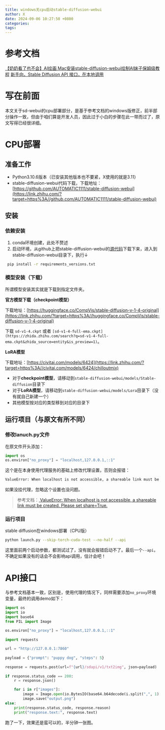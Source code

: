 ```yaml
---
title: windows无cpu启动stable-diffusion-webui
author: X
date: 2024-09-06 10:27:50 +0800
categories: 
tags:
---
```

# 参考文档
[【奶奶看了也不会】AI绘画 Mac安装stable-diffusion-webui绘制AI妹子保姆级教程](https://zhuanlan.zhihu.com/p/609620596)
[新手向，Stable Diffusion API 接口，在本地调用](https://blog.csdn.net/qq_36645932/article/details/130183786)

# 写在前面
本文关于sd-webui的cpu部署部分，是基于参考文档的windows版修正，前半部分操作一致，但由于咱们算是开发人员，因此过于小白的步骤在此一带而过了，原文写得已经很详细。

# CPU部署

## 准备工作

- Python3.10.6版本（已安装其他版本也不要紧，X使用的就是3.11）
- stable-diffusion-webui代码下载，下载地址：[https://github.com/AUTOMATIC1111/stable-diffusion-webui](https://link.zhihu.com/?target=https%3A//github.com/AUTOMATIC1111/stable-diffusion-webui)

## 安装

### 依赖安装

1. conda环境创建，此处不赘述
2. 启动环境，从github上把stable-diffusion-webui的[源代码](https://zhida.zhihu.com/search?q=%E6%BA%90%E4%BB%A3%E7%A0%81&zhida_source=entity&is_preview=1)下载下来，进入到stable-diffusion-webui目录下，执行↓
```bash
 pip install -r requirements_versions.txt
```

### 模型安装（下载）

所谓模型安装其实就是下载到指定文件夹。

**官方模型下载（checkpoint模型）**

下载地址：[https://huggingface.co/CompVis/stable-diffusion-v-1-4-original](https://link.zhihu.com/?target=https%3A//huggingface.co/CompVis/stable-diffusion-v-1-4-original)

下载 `sd-v1-4.ckpt` 或者 `[sd-v1-4-full-ema.ckpt](https://zhida.zhihu.com/search?q=sd-v1-4-full-ema.ckpt&zhida_source=entity&is_preview=1)`。

**LoRA模型**

下载地址：[https://civitai.com/models/6424](https://link.zhihu.com/?target=https%3A//civitai.com/models/6424/chilloutmix)

- 对于**checkpoint模型**，请移动到`stable-diffusion-webui/models/Stable-diffusion`⽬录下
- 对于**LoRA模型**，请移动到`stable-diffusion-webui/models/Lora`目录下（没有就自己新建一个）
- 其他模型按对应的类型移到对应的目录下

## 运行项目（与原文有所不同）

### **修改lanuch.py文件**

在原文件开头添加：
```python
import os
os.environ["no_proxy"] = "localhost,127.0.0.1,::1"
```

这个是在本身使用代理服务的基础上修改代理设置，否则会报错：
```bash
ValueError: When localhost is not accessible, a shareable link must be created. Please set share=True or check your proxy settings to allow access to localhost.
```

如果没挂代理，忽略这个设置也没问题。

>参考文档：[ ValueError: When localhost is not accessible, a shareable link must be created. Please set share=True.](https://github.com/chenfei-wu/TaskMatrix/issues/250)

### **运行项目**

stable diffusion在windows部署（CPU版）
```bash
python launch.py --skip-torch-cuda-test --no-half --api
```

这里面前两个启动参数，都测试过了，没有就会报错启动不了。最后一个`--api`，不确定如果没有的话会不会影响api调用，估计会吧！

# API接口

与参考文档基本一致，区别是，使用代理的情况下，同样需要添加`no_proxy`环境变量，最终的调用demo如下：

```python
import os
import io
import base64
from PIL import Image

os.environ["no_proxy"] = "localhost,127.0.0.1,::1"
  
import requests
  
url = "http://127.0.0.1:7860"
  
payload = {"prompt": "puppy dog", "steps": 5}
  
response = requests.post(url=f"{url}/sdapi/v1/txt2img", json=payload)
  
if response.status_code == 200:
    r = response.json()

    for i in r["images"]:
        image = Image.open(io.BytesIO(base64.b64decode(i.split(",", 1)[0])))
        image.save("output.png")
else:
    print(response.status_code, response.reason)
    print("response.text:", response.text)
```

跑了一下，效果还是蛮可以的，半分钟一张图。